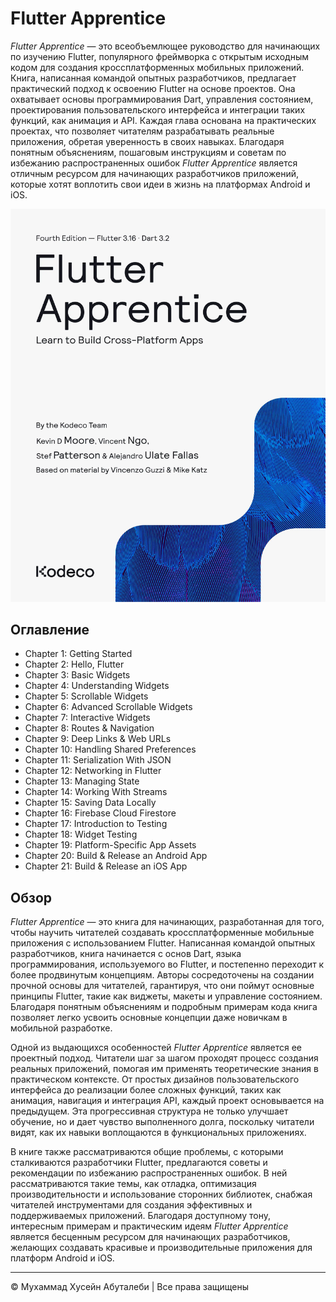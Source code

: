 <!-- ©©©©©©©©©©©©©©©©©©©©©©©© All Rights Are Reserved By Muhammad Husain Abootalebi ©©©©©©©©©©©©©©©©©©©©©©©©©©©©©©©©©© -->

# Flutter Apprentice

*Flutter Apprentice* — это всеобъемлющее руководство для начинающих по изучению Flutter, популярного фреймворка с открытым исходным кодом для создания кроссплатформенных мобильных приложений. Книга, написанная командой опытных разработчиков, предлагает практический подход к освоению Flutter на основе проектов. Она охватывает основы программирования Dart, управления состоянием, проектирования пользовательского интерфейса и интеграции таких функций, как анимация и API. Каждая глава основана на практических проектах, что позволяет читателям разрабатывать реальные приложения, обретая уверенность в своих навыках. Благодаря понятным объяснениям, пошаговым инструкциям и советам по избежанию распространенных ошибок *Flutter Apprentice* является отличным ресурсом для начинающих разработчиков приложений, которые хотят воплотить свои идеи в жизнь на платформах Android и iOS.

![Flutter Apprentice](../../assets/Books/Book%20Covers/1%20-%20Flutter%20Apprentice.webp)

## Оглавление

- Chapter 1: Getting Started
- Chapter 2: Hello, Flutter
- Chapter 3: Basic Widgets
- Chapter 4: Understanding Widgets
- Chapter 5: Scrollable Widgets
- Chapter 6: Advanced Scrollable Widgets
- Chapter 7: Interactive Widgets
- Chapter 8: Routes & Navigation
- Chapter 9: Deep Links & Web URLs
- Chapter 10: Handling Shared Preferences
- Chapter 11: Serialization With JSON
- Chapter 12: Networking in Flutter
- Chapter 13: Managing State
- Chapter 14: Working With Streams
- Chapter 15: Saving Data Locally
- Chapter 16: Firebase Cloud Firestore
- Chapter 17: Introduction to Testing
- Chapter 18: Widget Testing
- Chapter 19: Platform-Specific App Assets
- Chapter 20: Build & Release an Android App
- Chapter 21: Build & Release an iOS App

## Обзор

*Flutter Apprentice* — это книга для начинающих, разработанная для того, чтобы научить читателей создавать кроссплатформенные мобильные приложения с использованием Flutter. Написанная командой опытных разработчиков, книга начинается с основ Dart, языка программирования, используемого во Flutter, и постепенно переходит к более продвинутым концепциям. Авторы сосредоточены на создании прочной основы для читателей, гарантируя, что они поймут основные принципы Flutter, такие как виджеты, макеты и управление состоянием. Благодаря понятным объяснениям и подробным примерам кода книга позволяет легко усвоить основные концепции даже новичкам в мобильной разработке.

Одной из выдающихся особенностей *Flutter Apprentice* является ее проектный подход. Читатели шаг за шагом проходят процесс создания реальных приложений, помогая им применять теоретические знания в практическом контексте. От простых дизайнов пользовательского интерфейса до реализации более сложных функций, таких как анимация, навигация и интеграция API, каждый проект основывается на предыдущем. Эта прогрессивная структура не только улучшает обучение, но и дает чувство выполненного долга, поскольку читатели видят, как их навыки воплощаются в функциональных приложениях.

В книге также рассматриваются общие проблемы, с которыми сталкиваются разработчики Flutter, предлагаются советы и рекомендации по избежанию распространенных ошибок. В ней рассматриваются такие темы, как отладка, оптимизация производительности и использование сторонних библиотек, снабжая читателей инструментами для создания эффективных и поддерживаемых приложений. Благодаря доступному тону, интересным примерам и практическим идеям *Flutter Apprentice* является бесценным ресурсом для начинающих разработчиков, желающих создавать красивые и производительные приложения для платформ Android и iOS.

---

© Мухаммад Хусейн Абуталеби | Все права защищены

<!-- ©©©©©©©©©©©©©©©©©©©©©©©© All Rights Are Reserved By Muhammad Husain Abootalebi ©©©©©©©©©©©©©©©©©©©©©©©©©©©©©©©©©© -->
